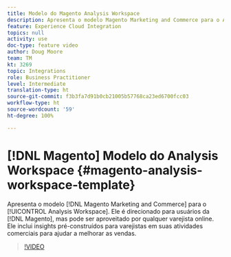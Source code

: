 ```yaml
---
title: Modelo do Magento Analysis Workspace
description: Apresenta o modelo Magento Marketing and Commerce para o Analysis Workspace.
feature: Experience Cloud Integration
topics: null
activity: use
doc-type: feature video
author: Doug Moore
team: TM
kt: 3269
topic: Integrations
role: Business Practitioner
level: Intermediate
translation-type: ht
source-git-commit: f3b3fa7d91b0cb21005b57768ca23ed6700fcc03
workflow-type: ht
source-wordcount: '59'
ht-degree: 100%

---
```



# [!DNL Magento] Modelo do Analysis Workspace {#magento-analysis-workspace-template}

Apresenta o modelo [!DNL Magento Marketing and Commerce] para o [!UICONTROL Analysis Workspace]. Ele é direcionado para usuários da [!DNL Magento], mas pode ser aproveitado por qualquer varejista online. Ele inclui insights pré-construídos para varejistas em suas atividades comerciais para ajudar a melhorar as vendas.

>[!VIDEO](https://video.tv.adobe.com/v/28164/?quality=12)

